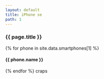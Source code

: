 ```yaml
---
layout: default
title: iPhone se
path: 1
---
```


<div class="container">
  <h3>{{ page.title }}</h3>
  {% for phone in site.data.smartphones[1] %}
  <h4>{{ phone.name }}</h4>
  {% endfor %}
  craps
</div>
